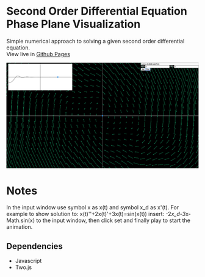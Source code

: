 # Second Order Differential Equation Phase Plane Visualization
  
Simple numerical approach to solving a given second order differential equation.  
View live in [Github Pages](https://tomgasper.github.io/diff-eq-vis/)  

![Example](https://github.com/tomgasper/diff-eq-vis/blob/main/examples/example_1.jpg?raw=true)

# Notes

In the input window use symbol x as x(t) and symbol x_d as x'(t).
For example to show solution to: x(t)''+2x(t)'+3x(t)=sin(x(t))
insert: -2*x_d-3*x-Math.sin(x) to the input window, then click set and finally play to start the animation.

## Dependencies

* Javascript
* Two.js
